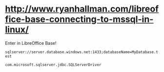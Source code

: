 # http://www.ryanhallman.com/libreoffice-base-connecting-to-mssql-in-linux/
Enter in LibreOffice Base!

`sqlserver://server.database.windows.net:1433;databaseName=MyDatabase.test`

`com.microsoft.sqlserver.jdbc.SQLServerDriver`